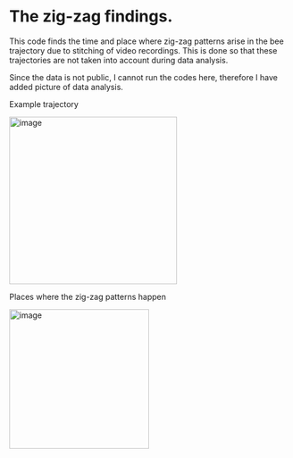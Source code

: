 # The zig-zag findings.
This code finds the time and place where zig-zag patterns arise in the bee trajectory due to stitching of video recordings. 
This is done so that these trajectories are not taken into account during data analysis.

Since the data is not public, I cannot run the codes here, therefore I have added picture of data analysis.




Example trajectory

<img width="300" alt="image" src="https://github.com/Flutura00/Bee-project/assets/107845798/9cb4225e-d7f4-4de4-b058-7ebbc572800f">


Places where the zig-zag patterns happen

<img width="250" alt="image" src="https://github.com/Flutura00/Bee-project/assets/107845798/0f148d20-e108-4403-a9d8-7e27373e6cf1">
